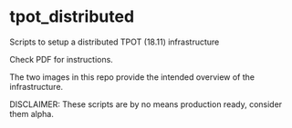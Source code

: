 # tpot_distributed
Scripts to setup a distributed TPOT (18.11) infrastructure

Check PDF for instructions. 

The two images in this repo provide the intended overview of the infrastructure.

DISCLAIMER:
These scripts are by no means production ready, consider them alpha.
